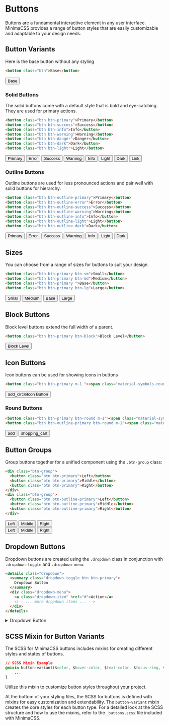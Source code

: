 # Buttons
Buttons are a fundamental interactive element in any user interface. MinimaCSS provides a range of button styles that are easily customizable and adaptable to your design needs.

## Button Variants

Here is the base button without any styling

```html
<button class="btn">Base</button>
```

<div class="component-preview">
<button class="btn">Base</button>
</div>

### Solid Buttons
The solid buttons come with a default style that is bold and eye-catching. They are used for primary actions.

```html
<button class="btn btn-primary">Primary</button>
<button class="btn btn-success">Success</button>
<button class="btn btn-info">Info</button>
<button class="btn btn-warning">Warning</button>
<button class="btn btn-danger">Danger</button>
<button class="btn btn-dark">Dark</button>
<button class="btn btn-light">Light</button>
```

<div class="component-preview">
<button class="btn btn-primary">Primary</button>
<button class="btn btn-error">Error</button>
<button class="btn btn-success">Success</button>
<button class="btn btn-warning">Warning</button>
<button class="btn btn-info">Info</button>
<button class="btn btn-light">Light</button>
<button class="btn btn-dark">Dark</button>
<button class="btn btn-link">Link</button>
</div>

### Outline Buttons
Outline buttons are used for less pronounced actions and pair well with solid buttons for hierarchy.

```html
<button class="btn btn-outline-primary">Primary</button>
<button class="btn btn-outline-error">Error</button>
<button class="btn btn-outline-success">Success</button>
<button class="btn btn-outline-warning">Warning</button>
<button class="btn btn-outline-info">Info</button>
<button class="btn btn-outline-light">Light</button>
<button class="btn btn-outline-dark">Dark</button>
```
<div class="component-preview">
<button class="btn btn-outline-primary">Primary</button>
<button class="btn btn-outline-error">Error</button>
<button class="btn btn-outline-success">Success</button>
<button class="btn btn-outline-warning">Warning</button>
<button class="btn btn-outline-info">Info</button>
<button class="btn btn-outline-light">Light</button>
<button class="btn btn-outline-dark">Dark</button>
</div>

## Sizes
You can choose from a range of sizes for buttons to suit your design.

```html
<button class="btn btn-primary btn-sm">Small</button>
<button class="btn btn-primary btn-md">Medium</button>
<button class="btn btn-primary ">Base</button>
<button class="btn btn-primary btn-lg">Large</button>
```

<div class="component-preview">
<button class="btn btn-primary btn-sm">Small</button>
<button class="btn btn-primary btn-md">Medium</button>
<button class="btn btn-primary ">Base</button>
<button class="btn btn-primary btn-lg">Large</button>
</div>

## Block Buttons
Block level buttons extend the full width of a parent.

```html
<button class="btn btn-primary btn-block">Block Level</button>
```

<div class="component-preview">
<button class="btn btn-primary btn-block">Block Level</button>
</div>

## Icon Buttons
Icon buttons can be used for showing icons in buttons

```html
<button class="btn btn-primary m-1 "><span class="material-symbols-rounded">add_circle</span>Icon Button</button>
```

<div class="component-preview">
<button class="btn btn-primary m-1 "><span class="material-symbols-rounded">add_circle</span>Icon Button</button>
</div>

### Round Buttons

```html
<button class="btn btn-primary btn-round m-1"><span class="material-symbols-rounded">add</span></button>
<button class="btn btn-outline-primary btn-round m-1"><span class="material-symbols-rounded">shopping_cart</span></button>
```

<div class="component-preview">
<button class="btn btn-primary btn-round m-1"><span class="material-symbols-rounded">add</span></button>
<button class="btn btn-outline-primary btn-round m-1"><span class="material-symbols-rounded">shopping_cart</span></button>
</div>

## Button Groups

Group buttons together for a unified component using the `.btn-group` class:

```html
<div class="btn-group">
  <button class="btn btn-primary">Left</button>
  <button class="btn btn-primary">Middle</button>
  <button class="btn btn-primary">Right</button>
</div>
<div class="btn-group">
  <button class="btn btn-outline-primary">Left</button>
  <button class="btn btn-outline-primary">Middle</button>
  <button class="btn btn-outline-primary">Right</button>
</div>
```


<div class="component-preview">
<div class="btn-group">
  <button class="btn btn-primary">Left</button>
  <button class="btn btn-primary">Middle</button>
  <button class="btn btn-primary">Right</button>
</div>
<div class="btn-group">
  <button class="btn btn-outline-primary">Left</button>
  <button class="btn btn-outline-primary">Middle</button>
  <button class="btn btn-outline-primary">Right</button>
</div>
</div>


## Dropdown Buttons

Dropdown buttons are created using the `.dropdown` class in conjunction with `.dropdown-toggle` and `.dropdown-menu`:

```html
<details class="dropdown">
  <summary class="dropdown-toggle btn btn-primary">
    Dropdown Button
  </summary>
  <div class="dropdown-menu">
    <a class="dropdown-item" href="#">Action</a>
    <!-- ... more dropdown items ... -->
  </div>
</details>
```

<div class="component-preview">
<details class="dropdown">
   <summary class="dropdown-toggle btn btn-primary">
     Dropdown Button
   </summary>
   <div class="dropdown-menu">
      <a class="dropdown-item" href="#">Action</a>
      <a class="dropdown-item" href="#">Another action</a>
      <a class="dropdown-item" href="#">Something else here</a>
  </div>
</details>
</div>


## SCSS Mixin for Button Variants
The SCSS for MinimaCSS buttons includes mixins for creating different styles and states of buttons.

```css
// SCSS Mixin Example
@mixin button-variant($color, $hover-color, $text-color, $focus-ring, $type: solid) {
    ...
}
```

Utilize this mixin to customize button styles throughout your project.

At the bottom of your styling files, the SCSS for buttons is defined with mixins for easy customization and extendability. The `button-variant` mixin creates the core styles for each button type. For a detailed look at the SCSS structure and how to use the mixins, refer to the `_buttons.scss` file included with MinimaCSS.

